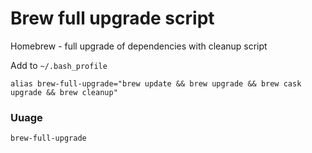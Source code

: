 # Brew full upgrade script
Homebrew - full upgrade of dependencies with cleanup script

Add to ```~/.bash_profile```
```
alias brew-full-upgrade="brew update && brew upgrade && brew cask upgrade && brew cleanup"
```

### Uuage
```brew-full-upgrade```
